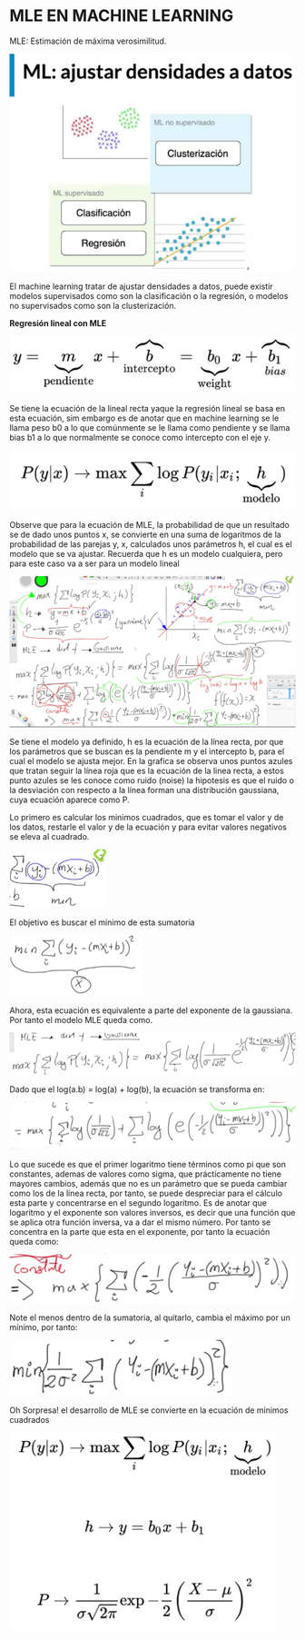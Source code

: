 # MLE EN MACHINE LEARNING

MLE: Estimación de máxima verosimilitud.

![](./imagenes/img24.png)

El machine learning tratar de ajustar densidades a datos, puede existir modelos supervisados como son la clasificación o la regresión, o modelos no supervisados como son la clusterización.

**Regresión lineal con MLE**

![](./imagenes/img25.png)

Se tiene la ecuación de la lineal recta yaque la regresión lineal se basa en esta ecuación,  sim embargo es de anotar que en machine learning se le llama peso b0 a lo que comúnmente se le llama como pendiente y se llama bias b1 a lo que normalmente se conoce como intercepto con el eje y.

![](./imagenes/img26.png)

Observe que para la ecuación de MLE, la probabilidad de que un resultado se de dado unos puntos x, se convierte en una suma de logaritmos de la probabilidad de las parejas y, x, calculados unos parámetros h, el cual es el modelo que se va ajustar. Recuerda que h es un modelo cualquiera, pero para este caso va a ser para un modelo lineal

![](./imagenes/img27.png)

 Se tiene el modelo ya definido, h es la ecuación de la línea recta, por que los parámetros que se buscan es la pendiente m y el intercepto b, para el cual el modelo se ajusta mejor. En la grafica se observa unos puntos azules que tratan seguir la línea roja que es la ecuación de la linea recta, a estos punto azules se les conoce como ruido (noise) la hipotesis es que el ruido o la desviación con respecto a la línea forman una distribución gaussiana, cuya ecuación aparece como P.


Lo primero es calcular los minimos cuadrados, que es tomar el valor y de los datos, restarle el valor y de la ecuación y para evitar valores negativos se eleva al cuadrado.

![](./imagenes/img28.png)

El objetivo es buscar el mínimo de esta sumatoria 

![](./imagenes/img29.png)

Ahora, esta ecuación es equivalente a parte del exponente de la gaussiana. Por tanto el modelo MLE queda como.

![](./imagenes/img30.png)
 
Dado que el log(a.b) = log(a) + log(b), la ecuación se transforma en:

![](./imagenes/img31.png)

Lo que sucede es que el primer logaritmo tiene términos como pi que son constantes, ademas de valores como sigma, que prácticamente no tiene mayores cambios, además que no es un parámetro que se pueda cambiar como los de la línea recta, por tanto, se puede despreciar para el cálculo esta parte y concentrarse en el segundo logaritmo. Es de anotar que logaritmo y el exponente son valores inversos, es decir que una función que se aplica otra función inversa, va a dar el mismo número. Por tanto se concentra en la parte que esta en el exponente, por tanto la ecuación queda como:

![](./imagenes/img32.png)

Note el menos dentro de la sumatoria, al quitarlo, cambia el máximo por un mínimo, por tanto:

![](./imagenes/img33.png)

Oh Sorpresa! el desarrollo de MLE se convierte en la ecuación de minimos cuadrados

![](./imagenes/img34.png)